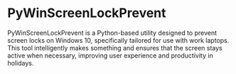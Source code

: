 # PyWinScreenLockPrevent
 PyWinScreenLockPrevent is a Python-based utility designed to prevent screen locks on Windows 10, specifically tailored for use with work laptops. This tool intelligently makes something and ensures that the screen stays active when necessary, improving user experience and productivity in holidays.
